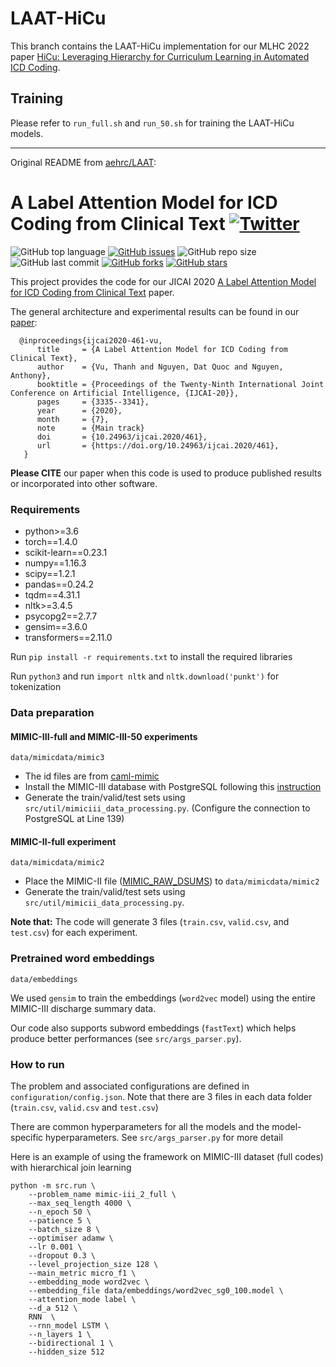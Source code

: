 # LAAT-HiCu
This branch contains the LAAT-HiCu implementation for our MLHC 2022 paper [HiCu: Leveraging Hierarchy for Curriculum Learning in Automated ICD Coding](https://arxiv.org/abs/2208.02301).

Training
----
Please refer to `run_full.sh` and `run_50.sh` for training the LAAT-HiCu models.

----
Original README from [aehrc/LAAT](https://github.com/aehrc/LAAT):
# A Label Attention Model for ICD Coding from Clinical Text <a href="https://twitter.com/intent/tweet?text=LAAT%20%28A%20Label%20Attention%20Model%20for%20ICD%20Coding%20from%20Clinical%20Text%29%20Code:&url=https%3A%2F%2Fgithub.com%2Faehrc%2FLAAT"><img alt="Twitter" src="https://img.shields.io/twitter/url?style=social&url=https%3A%2F%2Ftwitter.com%2F"></a>  
  
<img alt="GitHub top language" src="https://img.shields.io/github/languages/top/aehrc/LAAT"> <a href="https://github.com/aehrc/LAAT/issues"><img alt="GitHub issues" src="https://img.shields.io/github/issues/aehrc/LAAT"></a> <img alt="GitHub repo size" src="https://img.shields.io/github/repo-size/aehrc/LAAT"> <img alt="GitHub last commit" src="https://img.shields.io/github/last-commit/aehrc/LAAT"> <a href="https://github.com/aehrc/LAAT/network"><img alt="GitHub forks" src="https://img.shields.io/github/forks/aehrc/LAAT"></a> <a href="https://github.com/aehrc/LAAT/stargazers"><img alt="GitHub stars" src="https://img.shields.io/github/stars/aehrc/LAAT"></a>    

This project provides the code for our JICAI 2020 [A Label Attention Model for ICD Coding from Clinical Text](https://arxiv.org/abs/2007.06351) paper.

The general architecture and experimental results can be found in our [paper](https://arxiv.org/abs/2007.06351):

```
  @inproceedings{ijcai2020-461-vu,
      title     = {A Label Attention Model for ICD Coding from Clinical Text},
      author    = {Vu, Thanh and Nguyen, Dat Quoc and Nguyen, Anthony},
      booktitle = {Proceedings of the Twenty-Ninth International Joint Conference on Artificial Intelligence, {IJCAI-20}},             
      pages     = {3335--3341},
      year      = {2020},
      month     = {7},
      note      = {Main track}
      doi       = {10.24963/ijcai.2020/461},
      url       = {https://doi.org/10.24963/ijcai.2020/461},
   }
```

**Please CITE** our paper when this code is used to produce published results or incorporated into other software.

### Requirements

- python>=3.6
- torch==1.4.0
- scikit-learn==0.23.1
- numpy==1.16.3
- scipy==1.2.1
- pandas==0.24.2
- tqdm==4.31.1
- nltk>=3.4.5
- psycopg2==2.7.7
- gensim==3.6.0
- transformers==2.11.0

Run `pip install -r requirements.txt` to install the required libraries

Run `python3` and run `import nltk` and `nltk.download('punkt')` for tokenization 

### Data preparation

#### MIMIC-III-full and MIMIC-III-50 experiments
`data/mimicdata/mimic3`
 
- The id files are from [caml-mimic](https://github.com/jamesmullenbach/caml-mimic)
- Install the MIMIC-III database with PostgreSQL following this [instruction](https://mimic.physionet.org/tutorials/install-mimic-locally-ubuntu/)
- Generate the train/valid/test sets using `src/util/mimiciii_data_processing.py`. (Configure the connection to PostgreSQL at Line 139)

#### MIMIC-II-full experiment
`data/mimicdata/mimic2`

- Place the MIMIC-II file ([MIMIC_RAW_DSUMS](https://archive.physionet.org/works/ICD9CodingofDischargeSummaries/)) to `data/mimicdata/mimic2`
- Generate the train/valid/test sets using `src/util/mimicii_data_processing.py`.

**Note that:** The code will generate 3 files (`train.csv`, `valid.csv`, and `test.csv`) for each experiment.

### Pretrained word embeddings 
`data/embeddings`

We used `gensim` to train the embeddings (`word2vec` model) using the entire MIMIC-III discharge summary data. 

Our code also supports subword embeddings (`fastText`) which helps produce better performances (see `src/args_parser.py`).

### How to run

The problem and associated configurations are defined in `configuration/config.json`. Note that there are 3 files in each data folder (`train.csv`, `valid.csv` and `test.csv`)

There are common hyperparameters for all the models and the model-specific hyperparameters. See `src/args_parser.py` for more detail

Here is an example of using the framework on MIMIC-III dataset (full codes) with hierarchical join learning

```
python -m src.run \
    --problem_name mimic-iii_2_full \
    --max_seq_length 4000 \
    --n_epoch 50 \
    --patience 5 \
    --batch_size 8 \
    --optimiser adamw \
    --lr 0.001 \
    --dropout 0.3 \
    --level_projection_size 128 \
    --main_metric micro_f1 \
    --embedding_mode word2vec \
    --embedding_file data/embeddings/word2vec_sg0_100.model \
    --attention_mode label \
    --d_a 512 \
    RNN  \
    --rnn_model LSTM \
    --n_layers 1 \
    --bidirectional 1 \
    --hidden_size 512 
```


